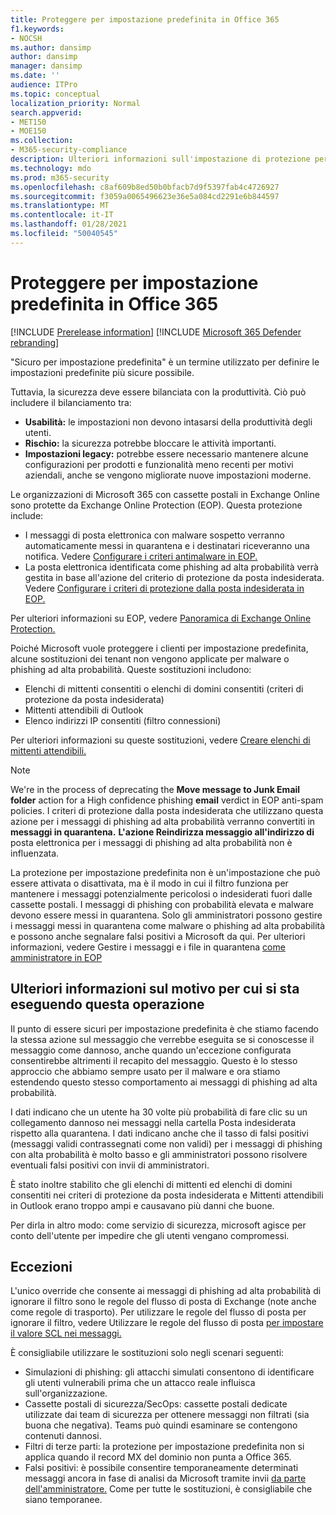 ```yaml
---
title: Proteggere per impostazione predefinita in Office 365
f1.keywords:
- NOCSH
ms.author: dansimp
author: dansimp
manager: dansimp
ms.date: ''
audience: ITPro
ms.topic: conceptual
localization_priority: Normal
search.appverid:
- MET150
- MOE150
ms.collection:
- M365-security-compliance
description: Ulteriori informazioni sull'impostazione di protezione per impostazione predefinita in Exchange Online Protection (EOP)
ms.technology: mdo
ms.prod: m365-security
ms.openlocfilehash: c8af609b8ed50b0bfacb7d9f5397fab4c4726927
ms.sourcegitcommit: f3059a0065496623e36e5a084cd2291e6b844597
ms.translationtype: MT
ms.contentlocale: it-IT
ms.lasthandoff: 01/28/2021
ms.locfileid: "50040545"
---
```

# <a name="secure-by-default-in-office-365"></a>Proteggere per impostazione predefinita in Office 365

[!INCLUDE [Prerelease information](../includes/prerelease.md)]
[!INCLUDE [Microsoft 365 Defender rebranding](../includes/microsoft-defender-for-office.md)]

"Sicuro per impostazione predefinita" è un termine utilizzato per definire le impostazioni predefinite più sicure possibile.

Tuttavia, la sicurezza deve essere bilanciata con la produttività. Ciò può includere il bilanciamento tra:

- **Usabilità:** le impostazioni non devono intasarsi della produttività degli utenti.
- **Rischio:** la sicurezza potrebbe bloccare le attività importanti.
- **Impostazioni legacy:** potrebbe essere necessario mantenere alcune configurazioni per prodotti e funzionalità meno recenti per motivi aziendali, anche se vengono migliorate nuove impostazioni moderne.

Le organizzazioni di Microsoft 365 con cassette postali in Exchange Online sono protette da Exchange Online Protection (EOP). Questa protezione include:

- I messaggi di posta elettronica con malware sospetto verranno automaticamente messi in quarantena e i destinatari riceveranno una notifica. Vedere [Configurare i criteri antimalware in EOP.](configure-anti-malware-policies.md)
- La posta elettronica identificata come phishing ad alta probabilità verrà gestita in base all'azione del criterio di protezione da posta indesiderata. Vedere [Configurare i criteri di protezione dalla posta indesiderata in EOP.](configure-your-spam-filter-policies.md)

Per ulteriori informazioni su EOP, vedere [Panoramica di Exchange Online Protection.](exchange-online-protection-overview.md)

Poiché Microsoft vuole proteggere i clienti per impostazione predefinita, alcune sostituzioni dei tenant non vengono applicate per malware o phishing ad alta probabilità. Queste sostituzioni includono:

- Elenchi di mittenti consentiti o elenchi di domini consentiti (criteri di protezione da posta indesiderata)
- Mittenti attendibili di Outlook
- Elenco indirizzi IP consentiti (filtro connessioni)

Per ulteriori informazioni su queste sostituzioni, vedere [Creare elenchi di mittenti attendibili.](create-safe-sender-lists-in-office-365.md)

> [!NOTE]
> We're in the process of deprecating the **Move message to Junk Email folder** action for a High confidence phishing **email** verdict in EOP anti-spam policies. I criteri di protezione dalla posta indesiderata che utilizzano questa azione per i messaggi di phishing ad alta probabilità verranno convertiti in **messaggi in quarantena.** **L'azione Reindirizza messaggio all'indirizzo di** posta elettronica per i messaggi di phishing ad alta probabilità non è influenzata.

La protezione per impostazione predefinita non è un'impostazione che può essere attivata o disattivata, ma è il modo in cui il filtro funziona per mantenere i messaggi potenzialmente pericolosi o indesiderati fuori dalle cassette postali. I messaggi di phishing con probabilità elevata e malware devono essere messi in quarantena. Solo gli amministratori possono gestire i messaggi messi in quarantena come malware o phishing ad alta probabilità e possono anche segnalare falsi positivi a Microsoft da qui. Per ulteriori informazioni, vedere Gestire i messaggi e i file in quarantena [come amministratore in EOP](manage-quarantined-messages-and-files.md)

## <a name="more-on-why-were-doing-this"></a>Ulteriori informazioni sul motivo per cui si sta eseguendo questa operazione

Il punto di essere sicuri per impostazione predefinita è che stiamo facendo la stessa azione sul messaggio che verrebbe eseguita se si conoscesse il messaggio come dannoso, anche quando un'eccezione configurata consentirebbe altrimenti il recapito del messaggio. Questo è lo stesso approccio che abbiamo sempre usato per il malware e ora stiamo estendendo questo stesso comportamento ai messaggi di phishing ad alta probabilità.

I dati indicano che un utente ha 30 volte più probabilità di fare clic su un collegamento dannoso nei messaggi nella cartella Posta indesiderata rispetto alla quarantena. I dati indicano anche che il tasso di falsi positivi (messaggi validi contrassegnati come non validi) per i messaggi di phishing con alta probabilità è molto basso e gli amministratori possono risolvere eventuali falsi positivi con invii di amministratori.

È stato inoltre stabilito che gli elenchi di mittenti ed elenchi di domini consentiti nei criteri di protezione da posta indesiderata e Mittenti attendibili in Outlook erano troppo ampi e causavano più danni che buone.

Per dirla in altro modo: come servizio di sicurezza, microsoft agisce per conto dell'utente per impedire che gli utenti vengano compromessi. 

## <a name="exceptions"></a>Eccezioni

L'unico override che consente ai messaggi di phishing ad alta probabilità di ignorare il filtro sono le regole del flusso di posta di Exchange (note anche come regole di trasporto). Per utilizzare le regole del flusso di posta per ignorare il filtro, vedere Utilizzare le regole del flusso di posta [per impostare il valore SCL nei messaggi.](use-mail-flow-rules-to-set-the-spam-confidence-level-scl-in-messages.md)

È consigliabile utilizzare le sostituzioni solo negli scenari seguenti:

- Simulazioni di phishing: gli attacchi simulati consentono di identificare gli utenti vulnerabili prima che un attacco reale influisca sull'organizzazione.
- Cassette postali di sicurezza/SecOps: cassette postali dedicate utilizzate dai team di sicurezza per ottenere messaggi non filtrati (sia buona che negativa). Teams può quindi esaminare se contengono contenuti dannosi.
- Filtri di terze parti: la protezione per impostazione predefinita non si applica quando il record MX del dominio non punta a Office 365.
- Falsi positivi: è possibile consentire temporaneamente determinati messaggi ancora in fase di analisi da Microsoft tramite invii [da parte dell'amministratore.](admin-submission.md) Come per tutte le sostituzioni, è consigliabile che siano temporanee.
